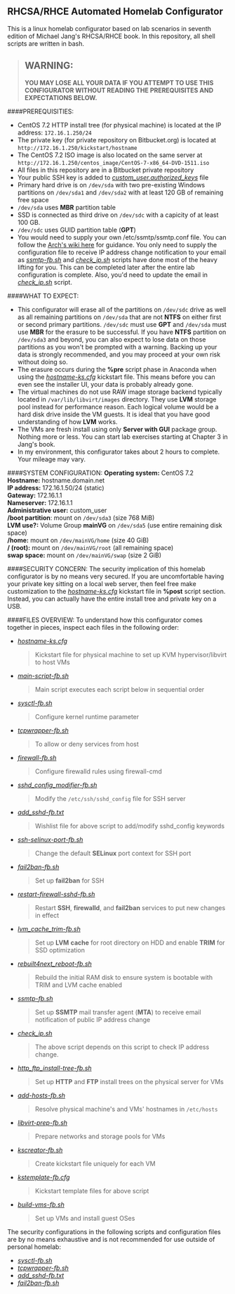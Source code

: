 RHCSA/RHCE Automated Homelab Configurator
------------------------------------------------------------------

This is a linux homelab configurator based on lab scenarios in seventh edition of Michael Jang's RHCSA/RHCE book. In this repository, all shell scripts are written in bash.

> ## **WARNING:** 
> **YOU MAY LOSE ALL YOUR DATA IF YOU ATTEMPT TO USE THIS CONFIGURATOR WITHOUT READING THE PREREQUISITES AND EXPECTATIONS BELOW.**

####PREREQUISITIES:
- CentOS 7.2 HTTP install tree (for physical machine) is located at the IP address:  `172.16.1.250/24`
- The private key (for private repository on Bitbucket.org) is located at `http://172.16.1.250/kickstart/hostname`
- The CentOS 7.2 ISO image is also located on the same server at `http://172.16.1.250/centos_image/CentOS-7-x86_64-DVD-1511.iso`
- All files in this repository are in a Bitbucket private repository
- Your public SSH key is added to [*custom_user.authorized_keys*](./custom_user.authorized_keys) file
- Primary hard drive is on `/dev/sda` with two pre-existing Windows partitions on `/dev/sda1` and `/dev/sda2` with at least 120 GB of remaining free space
- `/dev/sda` uses **MBR** partition table
- SSD is connected as third drive on `/dev/sdc` with a capicity of at least 100 GB. 
- `/dev/sdc` uses GUID partition table (**GPT**)
- You would need to supply your own /etc/ssmtp/ssmtp.conf file. You can follow the [Arch's wiki here](https://wiki.archlinux.org/index.php/SSMTP) for guidance. You only need to supply the configuration file to receive IP address change notification to your email as [*ssmtp-fb.sh*](./ssmtp-fb.sh) and [*check_ip.sh*](./check_ip.sh) scripts have done most of the heavy lifting for you. This can be completed later after the entire lab configuration is complete. Also, you'd need to update the email in [*check_ip.sh*](./check_ip.sh) script.



####WHAT TO EXPECT:
- This configurator will erase all of the partitions on `/dev/sdc` drive as well as all remaining partitions on `/dev/sda` that are not **NTFS** on either first or second primary partitions. `/dev/sdc` must use **GPT** and `/dev/sda` must use **MBR** for the erasure to be successful. If you have **NTFS** partition on `/dev/sda3` and beyond, you can also expect to lose data on those partitions as you won't be prompted with a warning. Backing up your data is strongly recommended, and you may proceed at your own risk without doing so. 
- The erasure occurs during the **%pre** script phase in Anaconda when using the [*hostname-ks.cfg*](./hostname-ks.cfg) kickstart file. This means before you can even see the installer UI, your data is probably already gone.
- The virtual machines do not use RAW image storage backend typically located in `/var/lib/libvirt/images` directory. They use **LVM** storage pool instead for performance reason. Each logical volume would be a hard disk drive inside the VM guests. It is ideal that you have good understanding of how **LVM** works.
- The VMs are fresh install using only **Server with GUI** package group. Nothing more or less. You can start lab exercises starting at Chapter 3 in Jang's book.
- In my environment, this configurator takes about 2 hours to complete. Your mileage may vary.

####SYSTEM CONFIGURATION:
**Operating system:** CentOS 7.2  
**Hostname:** hostname.domain.net  
**IP address:** 172.16.1.50/24 (static)  
**Gateway:** 172.16.1.1  
**Nameserver:** 172.16.1.1  
**Administrative user:** custom_user  
**/boot partition**: mount on `/dev/sda3` (size 768 MiB)  
**LVM use?:** Volume Group **mainVG** on `/dev/sda5` (use entire remaining disk space)  
**/home:** mount on `/dev/mainVG/home` (size 40 GiB)  
**/ (root):** mount on `/dev/mainVG/root` (all remaining space)  
**swap space:** mount on `/dev/mainVG/swap` (size 2 GiB)

####SECURITY CONCERN: 
The security implication of this homelab configurator is by no means very secured. If you are uncomfortable having your private key sitting on a local web server, then feel free make customization to the [*hostname-ks.cfg*](./hostname-ks.cfg) kickstart file in **%post** script section. Instead, you can actually have the entire install tree and private key on a USB. 


####FILES OVERVIEW: 
To understand how this configurator comes together in pieces, inspect each files in the following order:

- [*hostname-ks.cfg*](./hostname-ks.cfg)
  > Kickstart file for physical machine to set up KVM hypervisor/libvirt to host VMs
  
- *[main-script-fb.sh](./main-script-fb.sh)*
  > Main script executes each script below in sequential order
  
- *[sysctl-fb.sh](./sysctl-fb.sh)*
  > Configure kernel runtime parameter
  
- *[tcpwrapper-fb.sh](tcpwrapper-fb.sh)*
  > To allow or deny services from host
  
- *[firewall-fb.sh](./firewall-fb.sh)*
  > Configure firewalld rules using firewall-cmd
  
- *[sshd_config_modifier-fb.sh](./sshd_config_modifier-fb.sh)*
  > Modify the `/etc/ssh/sshd_config` file for SSH server
  
- *[add_sshd-fb.txt](./add_sshd-fb.txt)*
  > Wishlist file for above script to add/modify sshd_config keywords
  
- *[ssh-selinux-port-fb.sh](./ssh-selinux-port-fb.sh)*
  > Change the default **SELinux** port context for SSH port 
  
- *[fail2ban-fb.sh](./fail2ban-fb.sh)*
  > Set up **fail2ban** for SSH
  
- *[restart-firewall-sshd-fb.sh](./restart-firewall-sshd-fb.sh)*
  > Restart **SSH**, **firewalld**, and **fail2ban** services to put new changes in effect
  
- *[lvm_cache_trim-fb.sh](./lvm_cache_trim-fb.sh)*
  > Set up **LVM** **cache** for root directory on HDD and enable **TRIM** for SSD optimization
  
- *[rebuilt4next_reboot-fb.sh](./rebuilt4next_reboot-fb.sh)*
  > Rebuild the initial RAM disk to ensure system is bootable with TRIM and LVM cache enabled
  
- *[ssmtp-fb.sh](./ssmtp-fb.sh)*
  > Set up **SSMTP** mail transfer agent (**MTA**) to receive email notification of public IP address change
  
- *[check_ip.sh](./check_ip.sh)*
  > The above script depends on this script to check IP address change.
  
- *[http_ftp_install-tree-fb.sh](./http_ftp_install-tree-fb.sh)*
  > Set up **HTTP** and **FTP** install trees on the physical server for VMs
  
- *[add-hosts-fb.sh](./add-hosts-fb.sh)*
  > Resolve physical machine's and VMs' hostnames in `/etc/hosts`
  
- *[libvirt-prep-fb.sh](./libvirt-prep-fb.sh)*
  > Prepare networks and storage pools for VMs
  
- *[kscreator-fb.sh](./kscreator-fb.sh)*
  > Create kickstart file uniquely for each VM
  
- *[kstemplate-fb.cfg](./kstemplate-fb.cfg)*
  > Kickstart template files for above script
  
- *[build-vms-fb.sh](./build-vms-fb.sh)*
  > Set up VMs and install guest OSes

The security configurations in the following scripts and configuration files are by no means exhaustive and is not recommended for use outside of personal homelab:

- *[sysctl-fb.sh](./sysctl-fb.sh)* 
- *[tcpwrapper-fb.sh](tcpwrapper-fb.sh)* 
- *[add_sshd-fb.txt](./add_sshd-fb.txt)*
- *[fail2ban-fb.sh](./fail2ban-fb.sh)*
